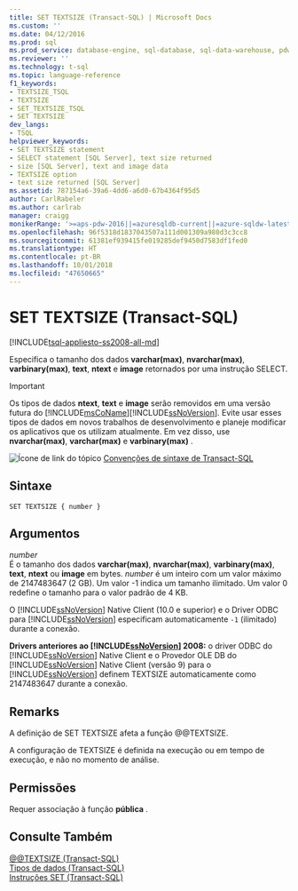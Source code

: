 ```yaml
---
title: SET TEXTSIZE (Transact-SQL) | Microsoft Docs
ms.custom: ''
ms.date: 04/12/2016
ms.prod: sql
ms.prod_service: database-engine, sql-database, sql-data-warehouse, pdw
ms.reviewer: ''
ms.technology: t-sql
ms.topic: language-reference
f1_keywords:
- TEXTSIZE_TSQL
- TEXTSIZE
- SET_TEXTSIZE_TSQL
- SET TEXTSIZE
dev_langs:
- TSQL
helpviewer_keywords:
- SET TEXTSIZE statement
- SELECT statement [SQL Server], text size returned
- size [SQL Server], text and image data
- TEXTSIZE option
- text size returned [SQL Server]
ms.assetid: 787154a6-39a6-4dd6-a6d0-67b4364f95d5
author: CarlRabeler
ms.author: carlrab
manager: craigg
monikerRange: '>=aps-pdw-2016||=azuresqldb-current||=azure-sqldw-latest||>=sql-server-2016||=sqlallproducts-allversions||>=sql-server-linux-2017||=azuresqldb-mi-current'
ms.openlocfilehash: 96f5318d1837043507a111d001309a980d3c3cc8
ms.sourcegitcommit: 61381ef939415fe019285def9450d7583df1fed0
ms.translationtype: HT
ms.contentlocale: pt-BR
ms.lasthandoff: 10/01/2018
ms.locfileid: "47650665"
---
```

# <a name="set-textsize-transact-sql"></a>SET TEXTSIZE (Transact-SQL)
[!INCLUDE[tsql-appliesto-ss2008-all-md](../../includes/tsql-appliesto-ss2008-all-md.md)]

  Especifica o tamanho dos dados **varchar(max)**, **nvarchar(max)**, **varbinary(max)**, **text**, **ntext** e **image** retornados por uma instrução SELECT.  
  
> [!IMPORTANT]  
>  Os tipos de dados **ntext**, **text** e **image** serão removidos em uma versão futura do [!INCLUDE[msCoName](../../includes/msconame-md.md)][!INCLUDE[ssNoVersion](../../includes/ssnoversion-md.md)]. Evite usar esses tipos de dados em novos trabalhos de desenvolvimento e planeje modificar os aplicativos que os utilizam atualmente. Em vez disso, use **nvarchar(max)**, **varchar(max)** e **varbinary(max)** .  
  
 ![Ícone de link do tópico](../../database-engine/configure-windows/media/topic-link.gif "Ícone de link do tópico") [Convenções de sintaxe de Transact-SQL](../../t-sql/language-elements/transact-sql-syntax-conventions-transact-sql.md)  
  
## <a name="syntax"></a>Sintaxe  
  
```  
SET TEXTSIZE { number }   
```  
  
## <a name="arguments"></a>Argumentos  
 *number*  
 É o tamanho dos dados **varchar(max)**, **nvarchar(max)**, **varbinary(max)**, **text**, **ntext** ou **image** em bytes. *number* é um inteiro com um valor máximo de 2147483647 (2 GB).  Um valor -1 indica um tamanho ilimitado. Um valor 0 redefine o tamanho para o valor padrão de 4 KB.  
  
 O [!INCLUDE[ssNoVersion](../../includes/ssnoversion-md.md)] Native Client (10.0 e superior) e o Driver ODBC para [!INCLUDE[ssNoVersion](../../includes/ssnoversion-md.md)] especificam automaticamente `-1` (ilimitado) durante a conexão.  
  
 **Drivers anteriores ao [!INCLUDE[ssNoVersion](../../includes/ssnoversion-md.md)] 2008:** o driver ODBC do [!INCLUDE[ssNoVersion](../../includes/ssnoversion-md.md)] Native Client e o Provedor OLE DB do [!INCLUDE[ssNoVersion](../../includes/ssnoversion-md.md)] Native Client (versão 9) para o [!INCLUDE[ssNoVersion](../../includes/ssnoversion-md.md)] definem TEXTSIZE automaticamente como 2147483647 durante a conexão.  
  
## <a name="remarks"></a>Remarks  
 A definição de SET TEXTSIZE afeta a função @@TEXTSIZE.  
  
 A configuração de TEXTSIZE é definida na execução ou em tempo de execução, e não no momento de análise.  
  
## <a name="permissions"></a>Permissões  
 Requer associação à função **pública** .  
  
## <a name="see-also"></a>Consulte Também  
 [@@TEXTSIZE &#40;Transact-SQL&#41;](../../t-sql/functions/textsize-transact-sql.md)   
 [Tipos de dados &#40;Transact-SQL&#41;](../../t-sql/data-types/data-types-transact-sql.md)   
 [Instruções SET &#40;Transact-SQL&#41;](../../t-sql/statements/set-statements-transact-sql.md)  
  
  
